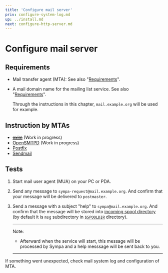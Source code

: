 ```yaml
---
title: 'Configure mail server'
priv: configure-system-log.md
up: ../install.md
next: configure-http-server.md
---
```


Configure mail server
=====================

Requirements
------------

  * Mail transfer agent (MTA):
    See also "[Requirements](../requirements.md#mail-transfer-agent-mta)".

  * A mail domain name for the mailing list service.
    See also "[Requirements](../requirements.md#network-requirements)".

    Through the instructions in this chapter, ``mail.example.org`` will be
    used for example.

Instruction by MTAs
-------------------

  - ~~[exim](configure-mail-server-exim.md)~~ (Work in progress)
  - ~~[OpenSMTPD](configure-mail-server-opensmtpd.md)~~ (Work in progress)
  - [Postfix](configure-mail-server-postfix.md)
  - [Sendmail](configure-mail-server-sendmail.md)

Tests
-----

  1. Start mail user agent (MUA) on your PC or PDA.

  2. Send any message to ``sympa-request@mail.example.org``.
     And confirm that your message will be delivered to ``postmaster``.

  3. Send a message with a subject "help" to ``sympa@mail.example.org``.
     And confirm that the message will be stored into
     [incoming spool directory](../man/sympa.conf.5.md#queue) (by default
     it is ``msg`` subdirectory in [``$SPOOLDIR``](../layout.md#spooldir)
     directory).

     ----
     Note:

       * Afterward when the service will start, this message will be processed
         by Sympa and a help messsage will be sent back to you.

     ----

If something went unexpected, check mail system log and configuration of MTA.

